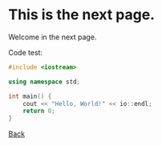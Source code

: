 # This is the next page.

Welcome in the next page.

Code test:

```c++
#include <iostream>

using namespace std;

int main() {
	cout << "Hello, World!" << io::endl;
	return 0;
}
```

[Back](root.md)
